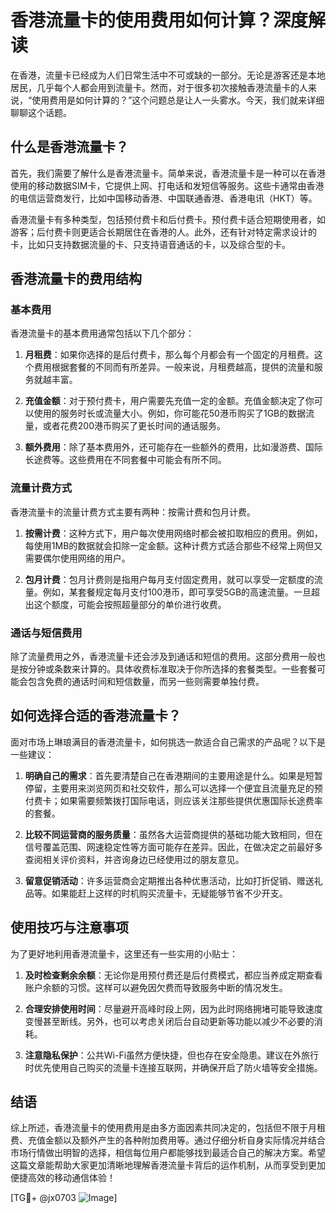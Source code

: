 # 香港流量卡的使用费用如何计算？深度解读

在香港，流量卡已经成为人们日常生活中不可或缺的一部分。无论是游客还是本地居民，几乎每个人都会用到流量卡。然而，对于很多初次接触香港流量卡的人来说，“使用费用是如何计算的？”这个问题总是让人一头雾水。今天，我们就来详细聊聊这个话题。

## 什么是香港流量卡？

首先，我们需要了解什么是香港流量卡。简单来说，香港流量卡是一种可以在香港使用的移动数据SIM卡，它提供上网、打电话和发短信等服务。这些卡通常由香港的电信运营商发行，比如中国移动香港、中国联通香港、香港电讯（HKT）等。

香港流量卡有多种类型，包括预付费卡和后付费卡。预付费卡适合短期使用者，如游客；后付费卡则更适合长期居住在香港的人。此外，还有针对特定需求设计的卡，比如只支持数据流量的卡、只支持语音通话的卡，以及综合型的卡。

## 香港流量卡的费用结构

### 基本费用

香港流量卡的基本费用通常包括以下几个部分：

1. **月租费**：如果你选择的是后付费卡，那么每个月都会有一个固定的月租费。这个费用根据套餐的不同而有所差异。一般来说，月租费越高，提供的流量和服务就越丰富。
   
2. **充值金额**：对于预付费卡，用户需要先充值一定的金额。充值金额决定了你可以使用的服务时长或流量大小。例如，你可能花50港币购买了1GB的数据流量，或者花费200港币购买了更长时间的通话服务。

3. **额外费用**：除了基本费用外，还可能存在一些额外的费用，比如漫游费、国际长途费等。这些费用在不同套餐中可能会有所不同。

### 流量计费方式

香港流量卡的流量计费方式主要有两种：按需计费和包月计费。

1. **按需计费**：这种方式下，用户每次使用网络时都会被扣取相应的费用。例如，每使用1MB的数据就会扣除一定金额。这种计费方式适合那些不经常上网但又需要偶尔使用网络的用户。

2. **包月计费**：包月计费则是指用户每月支付固定费用，就可以享受一定额度的流量。例如，某套餐规定每月支付100港币，即可享受5GB的高速流量。一旦超出这个额度，可能会按照超量部分的单价进行收费。

### 通话与短信费用

除了流量费用之外，香港流量卡还会涉及到通话和短信的费用。这部分费用一般也是按分钟或条数来计算的。具体收费标准取决于你所选择的套餐类型。一些套餐可能会包含免费的通话时间和短信数量，而另一些则需要单独付费。

## 如何选择合适的香港流量卡？

面对市场上琳琅满目的香港流量卡，如何挑选一款适合自己需求的产品呢？以下是一些建议：

1. **明确自己的需求**：首先要清楚自己在香港期间的主要用途是什么。如果是短暂停留，主要用来浏览网页和社交软件，那么可以选择一个便宜且流量充足的预付费卡；如果需要频繁拨打国际电话，则应该关注那些提供优惠国际长途费率的套餐。

2. **比较不同运营商的服务质量**：虽然各大运营商提供的基础功能大致相同，但在信号覆盖范围、网速稳定性等方面可能存在差异。因此，在做决定之前最好多查阅相关评价资料，并咨询身边已经使用过的朋友意见。

3. **留意促销活动**：许多运营商会定期推出各种优惠活动，比如打折促销、赠送礼品等。如果能赶上这样的时机购买流量卡，无疑能够节省不少开支。

## 使用技巧与注意事项

为了更好地利用香港流量卡，这里还有一些实用的小贴士：

1. **及时检查剩余余额**：无论你是用预付费还是后付费模式，都应当养成定期查看账户余额的习惯。这样可以避免因欠费而导致服务中断的情况发生。

2. **合理安排使用时间**：尽量避开高峰时段上网，因为此时网络拥堵可能导致速度变慢甚至断线。另外，也可以考虑关闭后台自动更新等功能以减少不必要的消耗。

3. **注意隐私保护**：公共Wi-Fi虽然方便快捷，但也存在安全隐患。建议在外旅行时优先使用自己购买的流量卡连接互联网，并确保开启了防火墙等安全措施。

## 结语

综上所述，香港流量卡的使用费用是由多方面因素共同决定的，包括但不限于月租费、充值金额以及额外产生的各种附加费用等。通过仔细分析自身实际情况并结合市场行情做出明智的选择，相信每位用户都能够找到最适合自己的解决方案。希望这篇文章能帮助大家更加清晰地理解香港流量卡背后的运作机制，从而享受到更加便捷高效的移动通信体验！

[TG💪+ @jx0703 ![Image](https://github.com/user-attachments/assets/dbca1d08-cadb-493c-b0ec-ad6f7a83f270)]